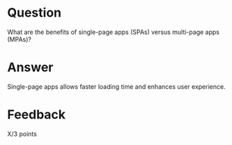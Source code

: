 # Question

What are the benefits of single-page apps (SPAs) versus multi-page apps (MPAs)?

# Answer
Single-page apps allows faster loading time and enhances user experience.

# Feedback

X/3 points